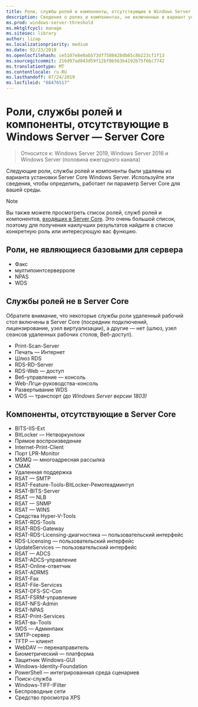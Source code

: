 ```yaml
---
title: Роли, службы ролей и компоненты, отсутствующие в Windows Server — Server Core
description: Сведения о ролях и компонентах, не включенных в вариант установки Server Core для Windows Server.
ms.prod: windows-server-threshold
ms.mktglfcycl: manage
ms.sitesec: library
author: lizap
ms.localizationpriority: medium
ms.date: 02/23/2018
ms.openlocfilehash: ce5107e8e0ab573df7588428db65c8b223cf1f13
ms.sourcegitcommit: 216d97ad843d59f12bf0b563b4192b75f66c7742
ms.translationtype: MT
ms.contentlocale: ru-RU
ms.lasthandoff: 07/24/2019
ms.locfileid: "68476517"
---
```

# <a name="roles-role-services-and-features-not-in-windows-server---server-core"></a>Роли, службы ролей и компоненты, отсутствующие в Windows Server — Server Core

> Относится к: Windows Server 2019, Windows Server 2016 и Windows Server (половина ежегодного канала)

Следующие роли, службы ролей и компоненты были удалены из варианта установки Server Core Windows Server. Используйте эти сведения, чтобы определить, работает ли параметр Server Core для вашей среды.

> [!NOTE]
> Вы также можете просмотреть список ролей, служб ролей и компонентов, [входящих в Server Core](server-core-roles-and-services.md). Это очень большой список, поэтому для получения наилучших результатов найдите в списке конкретную роль или интересующую вас функцию.

## <a name="roles-not-in-server-core"></a>Роли, не являющиеся базовыми для сервера

- Факс
- мултипоинтсерверроле
- NPAS
- WDS

## <a name="role-services-not-in-server-core"></a>Службы ролей не в Server Core
Обратите внимание, что некоторые службы роли удаленный рабочий стол включены в Server Core (посредник подключений, лицензирование, узел виртуализации), а другие — нет (шлюз, узел сеансов удаленных рабочих столов, Веб-доступ).

- Print-Scan-Server
- Печать — Интернет
- Шлюз RDS
- RDS-RD-Server
- RDS-Web — доступ
- Веб-управление — консоль
- Web-Лгци-руководства-консоль
- Развертывание WDS
- WDS — транспорт *(до Windows Server версии 1803)*

## <a name="features-not-in-server-core"></a>Компоненты, отсутствующие в Server Core

- BITS-IIS-Ext
- BitLocker — Нетворкунлокк
- Прямое воспроизведение
- Internet-Print-Client
- Порт LPR-Monitor
- MSMQ — многоадресная рассылка
- CMAK
- Удаленная поддержка
- RSAT — SMTP
- RSAT-Feature-Tools-BitLocker-Ремотеадминтул
- RSAT-BITS-Server
- RSAT — NLB
- RSAT — SNMP
- RSAT — WINS
- Средства Hyper-V-Tools
- RSAT-RDS-Tools
- RSAT-RDS-Gateway
- RSAT-RDS-Licensing-диагностика — пользовательский интерфейс
- RDS-Licensing — пользовательский интерфейс
- UpdateServices — пользовательский интерфейс
- RSAT — ADCS
- RSAT-ADCS-управление
- RSAT-Online-ответчик
- RSAT-ADRMS
- RSAT-Fax
- RSAT-File-Services
- RSAT-DFS-SC-Con
- RSAT-FSRM-управление
- RSAT-NFS-Admin
- RSAT-NPAS
- RSAT-Print-Services
- RSAT-ва-Tools
- WDS — Админпакк
- SMTP-сервер
- TFTP — клиент
- WebDAV — перенаправитель
- Биометрический — платформа
- Защитник Windows-GUI
- Windows-Identity-Foundation
- PowerShell — интегрированная среда сценариев
- Поиск-служба
- Windows-TIFF-IFilter
- Беспроводные сети
- Средство просмотра XPS

